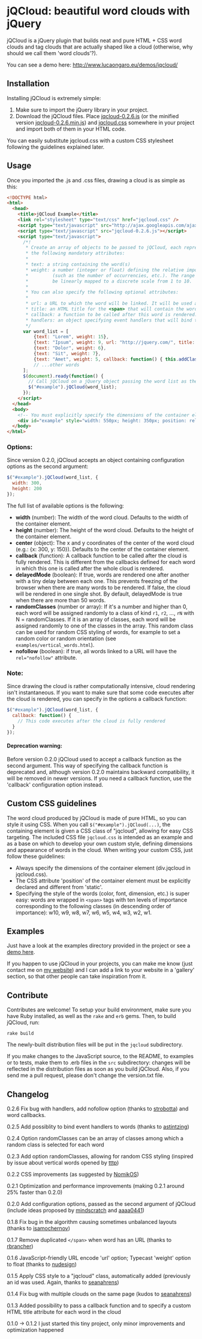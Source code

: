 # jQCloud: beautiful word clouds with jQuery

jQCloud is a jQuery plugin that builds neat and pure HTML + CSS word clouds and tag clouds that are actually shaped like a cloud (otherwise, why should we call them 'word clouds'?).

You can see a demo here: http://www.lucaongaro.eu/demos/jqcloud/

## Installation

Installing jQCloud is extremely simple:

1. Make sure to import the jQuery library in your project.
2. Download the jQCloud files. Place [jqcloud-0.2.6.js](https://raw.github.com/DukeLeNoir/jQCloud/master/jqcloud/jqcloud-0.2.6.js) (or the minified version [jqcloud-0.2.6.min.js](https://raw.github.com/DukeLeNoir/jQCloud/master/jqcloud/jqcloud-0.2.6.min.js)) and [jqcloud.css](https://raw.github.com/DukeLeNoir/jQCloud/master/jqcloud/jqcloud.css) somewhere in your project and import both of them in your HTML code.

You can easily substitute jqcloud.css with a custom CSS stylesheet following the guidelines explained later.

## Usage

Once you imported the .js and .css files, drawing a cloud is as simple as this:

```html
<!DOCTYPE html>
<html>
  <head>
    <title>jQCloud Example</title>
    <link rel="stylesheet" type="text/css" href="jqcloud.css" />
    <script type="text/javascript" src="http://ajax.googleapis.com/ajax/libs/jquery/1.4.4/jquery.min.js"></script>
    <script type="text/javascript" src="jqcloud-0.2.6.js"></script>
    <script type="text/javascript">
      /*!
       * Create an array of objects to be passed to jQCloud, each representing a word in the cloud and specifying
       * the following mandatory attributes:
       *
       * text: a string containing the word(s)
       * weight: a number (integer or float) defining the relative importance of the word
       *         (such as the number of occurrencies, etc.). The range of values is arbitrary, as they will
       *         be linearly mapped to a discrete scale from 1 to 10.
       *
       * You can also specify the following optional attributes:
       *
       * url: a URL to which the word will be linked. It will be used as the href attribute of an HTML anchor.
       * title: an HTML title for the <span> that will contain the word(s)
       * callback: a function to be called after this word is rendered. Within the function, 'this' is the word element.
       * handlers: an object specifying event handlers that will bind to the word (e.g.: {click: function() { alert("it works!"); } })
       */
      var word_list = [
          {text: "Lorem", weight: 15},
          {text: "Ipsum", weight: 9, url: "http://jquery.com/", title: "jQuery Rocks!"},
          {text: "Dolor", weight: 6},
          {text: "Sit", weight: 7},
          {text: "Amet", weight: 5, callback: function() { this.addClass("foo"); }}
          // ...other words
      ];
      $(document).ready(function() {
        // Call jQCloud on a jQuery object passing the word list as the first argument. Chainability of methods is maintained.
        $("#example").jQCloud(word_list);
      });
    </script>
  </head>
  <body>
    <!-- You must explicitly specify the dimensions of the container element -->
    <div id="example" style="width: 550px; height: 350px; position: relative;"></div>
  </body>
</html>
```

### Options:

Since version 0.2.0, jQCloud accepts an object containing configuration options as the second argument:

```javascript
$("#example").jQCloud(word_list, {
  width: 300,
  height: 200
});
```

The full list of available options is the following:

* **width** (number): The width of the word cloud. Defaults to the width of the container element.
* **height** (number): The height of the word cloud. Defaults to the height of the container element.
* **center** (object): The x and y coordinates of the center of the word cloud (e.g.: {x: 300, y: 150}). Defaults to the center of the container element.
* **callback** (function): A callback function to be called after the cloud is fully rendered. This is different from the callbacks defined for each word in which this one is called after the whole cloud is rendered.
* **delayedMode** (boolean): If true, words are rendered one after another with a tiny delay between each one. This prevents freezing of the browser when there are many words to be rendered. If false, the cloud will be rendered in one single shot. By default, delayedMode is true when there are more than 50 words.
* **randomClasses** (number or array): If it's a number and higher than 0, each word will be assigned randomly to a class of kind `r1`, `r2`, ..., `rN` with N = randomClasses. If it is an array of classes, each word will be assigned randomly to one of the classes in the array. This random class can be used for random CSS styling of words, for example to set a random color or random orientation (see `examples/vertical_words.html`).
* **nofollow** (boolean): if true, all words linked to a URL will have the `rel="nofollow"` attribute.

### Note:

Since drawing the cloud is rather computationally intensive, cloud rendering isn't instantaneous. If you want to make sure that some code executes after the cloud is rendered, you can specify in the options a callback function:

```javascript
$("#example").jQCloud(word_list, {
  callback: function() {
    // This code executes after the cloud is fully rendered
  }
});
```

#### Deprecation warning:

Before version 0.2.0 jQCloud used to accept a callback function as the second argument. This way of specifying the callback function is deprecated and, although version 0.2.0 maintains backward compatibility, it will be removed in newer versions. If you need a callback function, use the 'callback' configuration option instead.

## Custom CSS guidelines

The word cloud produced by jQCloud is made of pure HTML, so you can style it using CSS. When you call `$("#example").jQCloud(...)`, the containing element is given a CSS class of "jqcloud", allowing for easy CSS targeting. The included CSS file `jqcloud.css` is intended as an example and as a base on which to develop your own custom style, defining dimensions and appearance of words in the cloud. When writing your custom CSS, just follow these guidelines:

* Always specify the dimensions of the container element (div.jqcloud in jqcloud.css).
* The CSS attribute 'position' of the container element must be explicitly declared and different from 'static'.
* Specifying the style of the words (color, font, dimension, etc.) is super easy: words are wrapped in `<span>` tags with ten levels of importance corresponding to the following classes (in descending order of importance): w10, w9, w8, w7, w6, w5, w4, w3, w2, w1. 

## Examples

Just have a look at the examples directory provided in the project or see a [demo here](http://www.lucaongaro.eu/demos/jqcloud/).

If you happen to use jQCloud in your projects, you can make me know (just contact me on [my website](http://www.lucaongaro.eu)) and I can add a link to your website in a 'gallery' section, so that other people can take inspiration from it.

## Contribute

Contributes are welcome! To setup your build environment, make sure you have Ruby installed, as well as the `rake` and `erb` gems. Then, to build jQCloud, run:

```
rake build
```

The newly-built distribution files will be put in the `jqcloud` subdirectory.

If you make changes to the JavaScript source, to the README, to examples or to tests, make them to .erb files in the `src` subdirectory: changes will be reflected in the distribution files as soon as you build jQCloud. Also, if you send me a pull request, please don't change the version.txt file.

## Changelog

0.2.6 Fix bug with handlers, add nofollow option (thanks to [strobotta](https://github.com/strobotta)) and word callbacks.

0.2.5 Add possiblity to bind event handlers to words (thanks to [astintzing](https://github.com/astintzing))

0.2.4 Option randomClasses can be an array of classes among which a random class is selected for each word

0.2.3 Add option randomClasses, allowing for random CSS styling (inspired by issue about vertical words opened by [tttp](https://github.com/tttp))

0.2.2 CSS improvements (as suggested by [NomikOS](https://github.com/NomikOS))

0.2.1 Optimization and performance improvements (making 0.2.1 around 25% faster than 0.2.0)

0.2.0 Add configuration options, passed as the second argument of jQCloud (include ideas proposed by [mindscratch](https://github.com/mindscratch) and [aaaa0441](https://github.com/aaaa0441))

0.1.8 Fix bug in the algorithm causing sometimes unbalanced layouts (thanks to [isamochernov](https://github.com/isamochernov))

0.1.7 Remove duplicated `</span>` when word has an URL (thanks to [rbrancher](https://github.com/rbrancher))

0.1.6 JavaScript-friendly URL encode 'url' option; Typecast 'weight' option to float (thanks to [nudesign](https://github.com/nudesign))

0.1.5 Apply CSS style to a "jqcloud" class, automatically added (previously an id was used. Again, thanks to [seanahrens](https://github.com/seanahrens))

0.1.4 Fix bug with multiple clouds on the same page (kudos to [seanahrens](https://github.com/seanahrens))

0.1.3 Added possibility to pass a callback function and to specify a custom HTML title attribute for each word in the cloud

0.1.0 -> 0.1.2 I just started this tiny project, only minor improvements and optimization happened
